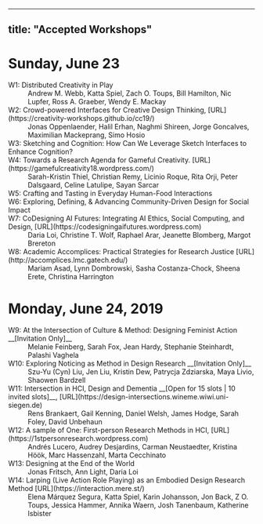 
---
title: "Accepted Workshops"
---

# Sunday, June 23 
<dl>
  <dt>W1: Distributed Creativity in Play </dt>
  <dd>Andrew M. Webb, Katta Spiel, Zach O. Toups, Bill Hamilton, Nic Lupfer, Ross A. Graeber, Wendy E. Mackay</dd>

  <dt> W2: Crowd-powered Interfaces for Creative Design Thinking, [URL](https://creativity-workshops.github.io/cc19/)</dt> 
  <dd>Jonas Oppenlaender, Halil Erhan, Naghmi Shireen, Jorge Goncalves, Maximilian Mackeprang, Simo Hosio </dd>

  <dt> W3: Sketching and Cognition: How Can We Leverage Sketch Interfaces to Enhance Cognition? </dt> 
  <dd> </dd> 

  <dt> W4: Towards a Research Agenda for Gameful Creativity. [URL](https://gamefulcreativity18.wordpress.com/)</dt> 
  <dd>Sarah-Kristin Thiel, Christian Remy, Licinio Roque, Rita Orji, Peter Dalsgaard, Celine Latulipe, Sayan Sarcar </dd>
  
  <dt> W5: Crafting and Tasting in Everyday Human-Food Interactions </dt>
  <dd> </dd>
  
  <dt> W6: Exploring, Defining, & Advancing Community-Driven Design for Social Impact</dt> 
  <dd> </dd> 

  <dt> W7: CoDesigning AI Futures: Integrating AI Ethics, Social Computing, and Design, [URL](https://codesigningaifutures.wordpress.com) </dt>
  <dd> Daria Loi, Christine T. Wolf, Raphael Arar, Jeanette Blomberg, Margot Brereton </dd> 
  
  <dt> W8: Academic Accomplices: Practical Strategies for Research Justice [URL](http://accomplices.lmc.gatech.edu/)</dt> 
  <dd> Mariam Asad, Lynn Dombrowski, Sasha Costanza-Chock, Sheena Erete, Christina Harrington </dd> 
  
  </dl>

# Monday, June 24, 2019
<dl> 

<dt> W9: At the Intersection of Culture & Method: Designing Feminist Action __[Invitation Only]__</dt>
  <dd> Melanie Feinberg, Sarah Fox, Jean Hardy, Stephanie Steinhardt, Palashi Vaghela</dd>
<dt> W10: Exploring Noticing as Method in Design Research __[Invitation Only]__ </dt>
  <dd> Szu-Yu (Cyn) Liu, Jen Liu, Kristin Dew, Patrycja Zdziarska, Maya Livio, Shaowen Bardzell</dd>
<dt> W11: Intersection in HCI, Design and Dementia __[Open for 15 slots | 10 invited slots]__, [URL](https://design-intersections.wineme.wiwi.uni-siegen.de) </dt> 
  <dd> Rens Brankaert, Gail Kenning, Daniel Welsh, James Hodge, Sarah Foley, David Unbehaun </dd> 
<dt> W12: A sample of One: First-person Research Methods in HCI, [URL](https://1stpersonresearch.wordpress.com)</dt> 
  <dd> Andrés Lucero, Audrey Desjardins, Carman Neustaedter, Kristina Höök, Marc Hassenzahl, Marta Cecchinato </dd> 
<dt> W13: Designing at the End of the World </dt> 
  <dd> Jonas Fritsch, Ann Light, Daria Loi </dd> 
<dt> W14: Larping (Live Action Role Playing) as an Embodied Design Research Method [URL](https://interaction.mere.st/)</dt> 
  <dd> Elena Márquez Segura, Katta Spiel, Karin Johansson, Jon Back, Z O. Toups, Jessica Hammer, Annika Waern, Josh Tanenbaum, Katherine Isbister </dd>   


</dl> 
